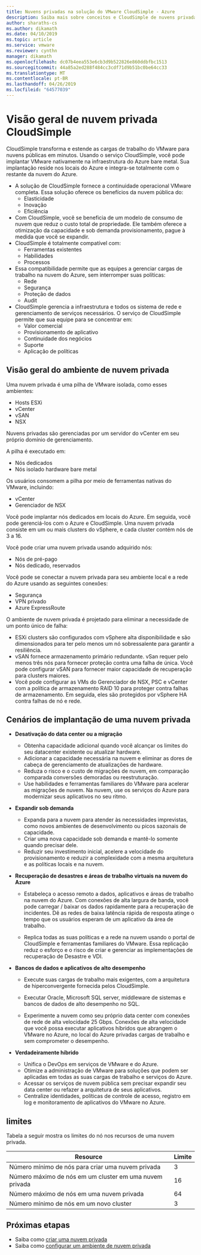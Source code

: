 ```yaml
---
title: Nuvens privadas na solução do VMware CloudSimple - Azure
description: Saiba mais sobre conceitos e CloudSimple de nuvens privadas.
author: sharaths-cs
ms.author: dikamath
ms.date: 04/10/2019
ms.topic: article
ms.service: vmware
ms.reviewer: cynthn
manager: dikamath
ms.openlocfilehash: dc07b4eea553e6cb3d9b522826e860ddbfbc1513
ms.sourcegitcommit: 44a85a2ed288f484cc3cdf71d9b51bc0be64cc33
ms.translationtype: MT
ms.contentlocale: pt-BR
ms.lasthandoff: 04/26/2019
ms.locfileid: "64577039"
---
```

# <a name="cloudsimple-private-cloud-overview"></a>Visão geral de nuvem privada CloudSimple

CloudSimple transforma e estende as cargas de trabalho do VMware para nuvens públicas em minutos. Usando o serviço CloudSimple, você pode implantar VMware nativamente na infraestrutura do Azure bare metal. Sua implantação reside nos locais do Azure e integra-se totalmente com o restante da nuvem do Azure.

* A solução de CloudSimple fornece a continuidade operacional VMware completa. Essa solução oferece os benefícios da nuvem pública do:
  * Elasticidade
  * Inovação
  * Eficiência
* Com CloudSimple, você se beneficia de um modelo de consumo de nuvem que reduz o custo total de propriedade. Ele também oferece a otimização da capacidade e sob demanda provisionamento, pague à medida que você se expandir.
* CloudSimple é totalmente compatível com:
  * Ferramentas existentes
  * Habilidades
  * Processos
* Essa compatibilidade permite que as equipes a gerenciar cargas de trabalho na nuvem do Azure, sem interromper suas políticas:
  * Rede
  * Segurança  
  * Proteção de dados  
  * Audit
* CloudSimple gerencia a infraestrutura e todos os sistema de rede e gerenciamento de serviços necessários. O serviço de CloudSimple permite que sua equipe para se concentrar em:
  * Valor comercial
  * Provisionamento de aplicativo
  * Continuidade dos negócios
  * Suporte
  * Aplicação de políticas

## <a name="private-cloud-environment-overview"></a>Visão geral do ambiente de nuvem privada

Uma nuvem privada é uma pilha de VMware isolada, como esses ambientes:

* Hosts ESXi
* vCenter
* vSAN
* NSX

Nuvens privadas são gerenciadas por um servidor do vCenter em seu próprio domínio de gerenciamento.

A pilha é executado em:

* Nós dedicados
* Nós isolado hardware bare metal

Os usuários consomem a pilha por meio de ferramentas nativas do VMware, incluindo:

* vCenter
* Gerenciador de NSX

Você pode implantar nós dedicados em locais do Azure. Em seguida, você pode gerenciá-los com o Azure e CloudSimple. Uma nuvem privada consiste em um ou mais clusters do vSphere, e cada cluster contém nós de 3 a 16.

Você pode criar uma nuvem privada usando adquirido nós:

* Nós de pré-pago
* Nós dedicado, reservados

Você pode se conectar a nuvem privada para seu ambiente local e a rede do Azure usando as seguintes conexões:

* Segurança
* VPN privado
* Azure ExpressRoute

O ambiente de nuvem privada é projetado para eliminar a necessidade de um ponto único de falha:

* ESXi clusters são configurados com vSphere alta disponibilidade e são dimensionados para ter pelo menos um nó sobressalente para garantir a resiliência.
* vSAN fornece armazenamento primário redundante. vSan requer pelo menos três nós para fornecer proteção contra uma falha de única. Você pode configurar vSAN para fornecer maior capacidade de recuperação para clusters maiores.
* Você pode configurar as VMs do Gerenciador de NSX, PSC e vCenter com a política de armazenamento RAID 10 para proteger contra falhas de armazenamento. Em seguida, eles são protegidos por vSphere HA contra falhas de nó e rede.

## <a name="scenarios-for-deploying-a-private-cloud"></a>Cenários de implantação de uma nuvem privada

* **Desativação do data center ou a migração**

  * Obtenha capacidade adicional quando você alcançar os limites do seu datacenter existente ou atualizar hardware.
  * Adicionar a capacidade necessária na nuvem e eliminar as dores de cabeça de gerenciamento de atualizações de hardware.
  * Reduza o risco e o custo de migrações de nuvem, em comparação comparada conversões demoradas ou reestruturação.
  * Use habilidades e ferramentas familiares do VMware para acelerar as migrações de nuvem. Na nuvem, use os serviços do Azure para modernizar seus aplicativos no seu ritmo.

* **Expandir sob demanda**

  * Expanda para a nuvem para atender às necessidades imprevistas, como novos ambientes de desenvolvimento ou picos sazonais de capacidade.
  * Criar uma nova capacidade sob demanda e mantê-lo somente quando precisar dele.
  * Reduzir seu investimento inicial, acelere a velocidade do provisionamento e reduzir a complexidade com a mesma arquitetura e as políticas locais e na nuvem.

* **Recuperação de desastres e áreas de trabalho virtuais na nuvem do Azure**

  * Estabeleça o acesso remoto a dados, aplicativos e áreas de trabalho na nuvem do Azure. Com conexões de alta largura de banda, você pode carregar / baixar os dados rapidamente para a recuperação de incidentes. Dê as redes de baixa latência rápida de resposta atinge o tempo que os usuários esperam de um aplicativo da área de trabalho.

  * Replica todas as suas políticas e a rede na nuvem usando o portal de CloudSimple e ferramentas familiares do VMware. Essa replicação reduz o esforço e o risco de criar e gerenciar as implementações de recuperação de Desastre e VDI.

* **Bancos de dados e aplicativos de alto desempenho**

  * Execute suas cargas de trabalho mais exigentes, com a arquitetura de hiperconvergente fornecida pelos CloudSimple.
  * Executar Oracle, Microsoft SQL server, middleware de sistemas e bancos de dados de alto desempenho no SQL.

  * Experimente a nuvem como seu próprio data center com conexões de rede de alta velocidade 25 Gbps. Conexões de alta velocidade que você possa executar aplicativos híbridos que abrangem o VMware no Azure, no local do Azure privadas cargas de trabalho e sem comprometer o desempenho.

* **Verdadeiramente híbrido**

  * Unifica o DevOps em serviços de VMware e do Azure.
  * Otimize a administração de VMware para soluções que podem ser aplicadas em todas as suas cargas de trabalho e serviços do Azure.
  * Acessar os serviços de nuvem pública sem precisar expandir seu data center ou refazer a arquitetura de seus aplicativos.
  * Centralize identidades, políticas de controle de acesso, registro em log e monitoramento de aplicativos do VMware no Azure.

## <a name="limits"></a>limites

Tabela a seguir mostra os limites do nó nos recursos de uma nuvem privada.

| Resource | Limite |
|----------|-------|
| Número mínimo de nós para criar uma nuvem privada | 3 |
| Número máximo de nós em um cluster em uma nuvem privada | 16 |
| Número máximo de nós em uma nuvem privada | 64 |
| Número mínimo de nós em um novo cluster | 3 |

## <a name="next-steps"></a>Próximas etapas

* Saiba como [criar uma nuvem privada](https://docs.azure.cloudsimple.com/create-private-cloud/)
* Saiba como [configurar um ambiente de nuvem privada](quickstart-create-private-cloud.md)